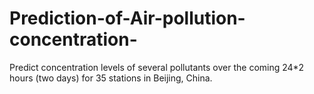 # Prediction-of-Air-pollution-concentration-
Predict concentration levels of several pollutants over the coming 24*2 hours (two days) for 35 stations in Beijing, China.
